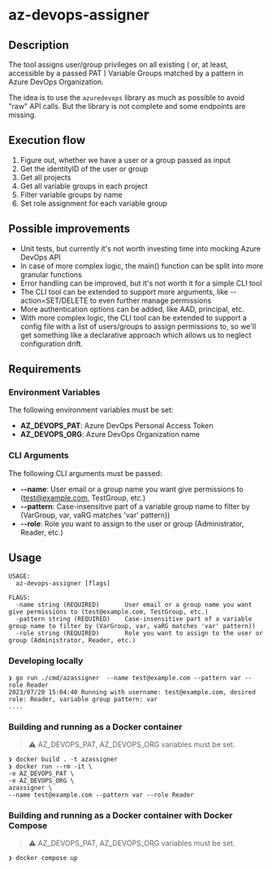 # az-devops-assigner
## Description
The tool assigns user/group privileges on all existing ( or, at least, accessible by a passed PAT ) Variable Groups matched by a pattern in Azure DevOps Organization.

The idea is to use the `azuredevops` library as much as possible to avoid "raw" API calls.
But the library is not complete and some endpoints are missing.

## Execution flow
1. Figure out, whether we have a user or a group passed as input
2. Get the identityID of the user or group
3. Get all projects
4. Get all variable groups in each project
5. Filter variable groups by name
6. Set role assignment for each variable group

## Possible improvements
- Unit tests, but currently it's not worth investing time into mocking Azure DevOps API
- In case of more complex logic, the main() function can be split into more granular functions
- Error handling can be improved, but it's not worth it for a simple CLI tool
- The CLI tool can be extended to support more arguments, like --action=SET/DELETE to even further manage permissions
- More authentication options can be added, like AAD, principal, etc.
- With more complex logic, the CLI tool can be extended to support a config file with a list of users/groups to assign permissions to,
	so we'll get something like a declarative approach which allows us to neglect configuration drift.
## Requirements
### Environment Variables
The following environment variables must be set:
* **AZ_DEVOPS_PAT**: Azure DevOps Personal Access Token
* **AZ_DEVOPS_ORG**: Azure DevOps Organization name
### CLI Arguments
The following CLI arguments must be passed:
  * **--name**: User email or a group name you want give permissions to (test@example.com, TestGroup, etc.)
  * **--pattern**: Case-insensitive part of a variable group name to filter by (VarGroup, var, vaRG matches 'var' pattern))
  * **--role**: Role you want to assign to the user or group (Administrator, Reader, etc.)
## Usage
```shell
USAGE:
  az-devops-assigner [flags]

FLAGS:
  -name string (REQUIRED)       User email or a group name you want give permissions to (test@example.com, TestGroup, etc.)
  -pattern string (REQUIRED)    Case-insensitive part of a variable group name to filter by (VarGroup, var, vaRG matches 'var' pattern))
  -role string (REQUIRED)       Role you want to assign to the user or group (Administrator, Reader, etc.)
```
### Developing locally
```shell
❯ go run ./cmd/azassigner  --name test@example.com --pattern var --role Reader
2023/07/20 15:04:40 Running with username: test@example.com, desired role: Reader, variable group pattern: var
....
```
### Building and running as a Docker container
> :warning: AZ_DEVOPS_PAT, AZ_DEVOPS_ORG variables must be set.
```shell
❯ docker build . -t azassigner
❯ docker run --rm -it \
-e AZ_DEVOPS_PAT \
-e AZ_DEVOPS_ORG \
azassigner \
--name test@example.com --pattern var --role Reader
```
### Building and running as a Docker container with Docker Compose
> :warning: AZ_DEVOPS_PAT, AZ_DEVOPS_ORG variables must be set.
```shell
❯ docker compose up
```
